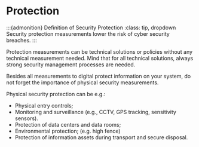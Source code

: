 # Protection



:::{admonition} Definition of Security Protection
:class: tip, dropdown
Security protection measurements lower the risk of cyber security breaches.
:::



Protection measurements can be technical solutions or policies without any technical measurement needed. Mind that for all technical solutions, always strong security management processes are needed.

Besides all measurements to digital protect information on your system, do not forget the importance of physical security measurements.


Physical security protection can be e.g.:
* Physical entry controls;
* Monitoring and surveillance (e.g., CCTV, GPS tracking, sensitivity sensors).
* Protection of data centers and data rooms;
* Environmental protection; (e.g. high fence)
* Protection of information assets during transport and secure disposal.

